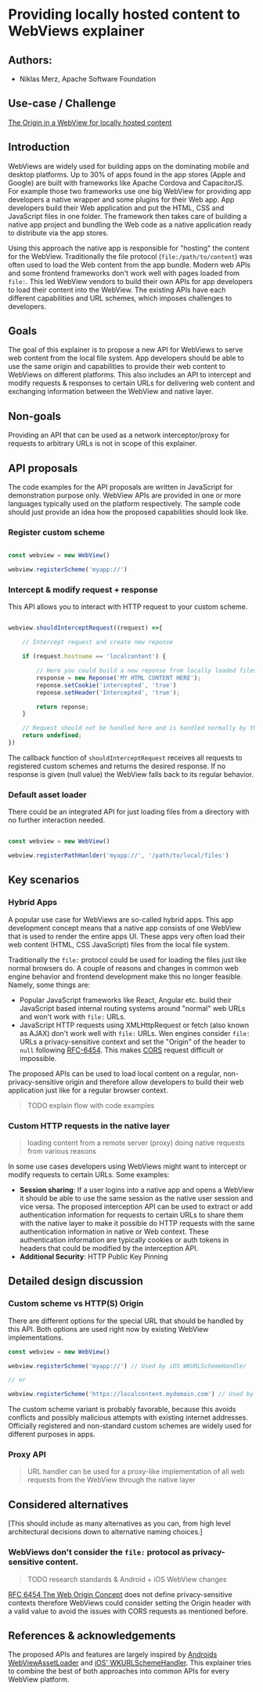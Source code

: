 # Providing locally hosted content to WebViews explainer

## Authors:

- Niklas Merz, Apache Software Foundation

## Use-case / Challenge

[The Origin in a WebView for locally hosted content](https://webview-cg.github.io/usage-and-challenges/#the-origin-in-a-webview-for-locally-hosted-content)

## Introduction

WebViews are widely used for building apps on the dominating mobile and desktop platforms. Up to 30% of apps found in the app stores (Apple and Google) are built with frameworks like Apache Cordova and CapacitorJS. For example those two frameworks use one big WebView for providing app developers a native wrapper and some plugins for their Web app. App developers build their Web application and put the HTML, CSS and JavaScript files in one folder. The framework then takes care of building a native app project and bundling the Web code as a native application ready to distribute via the app stores.

Using this approach the native app is responsible for "hosting" the content for the WebView. Traditionally the file protocol (`file:/path/to/content`) was often used to load the Web content from the app bundle. Modern web APIs and some frontend frameworks don't work well with pages loaded from `file:`. This led WebView vendors to build their own APIs for app developers to load their content into the WebView. The existing APIs have each different capabilities and URL schemes, which imposes challenges to developers.

## Goals

The goal of this explainer is to propose a new API for WebViews to serve web content from the local file system. App developers should be able to use the same origin and capabilities to provide their web content to WebViews on different platforms. This also includes an API to intercept and modify requests & responses to certain URLs for delivering web content and exchanging information between the WebView and native layer.

## Non-goals

<!-- If there are "adjacent" goals which may appear to be in scope but aren't,
enumerate them here. This section may be fleshed out as your design progresses, and you encounter necessary technical and other trade-offs. -->

Providing an API that can be used as a network interceptor/proxy for requests to arbitrary URLs is not in scope of this explainer.   

## API proposals

The code examples for the API proposals are written in JavaScript for demonstration purpose only. WebView APIs are provided in one or more languages typically used on the platform respectively. The sample code should just provide an idea how the proposed capabilities should look like.

### Register custom scheme

<!-- For each related element of the proposed solution - be it an additional WebView API, a new web platform API, a new concept etc., create a section which briefly describes it. -->

```js

const webview = new WebView()

webview.registerScheme('myapp://')

```

<!-- Where necessary, provide links to longer explanations of the relevant pre-existing concepts and API.
If there is no suitable external documentation, you might like to provide supplementary information as an appendix in this document, and provide an internal link where appropriate. -->


### Intercept & modify request + response

This API allows you to interact with HTTP request to your custom scheme.

```js

webview.shouldInterceptRequest((request) =>{

    // Intercept request and create new reponse

    if (request.hostname == 'localcontent') {

        // Here you could build a new reponse from locally loaded files or fetched files from the native layer
        response = new Reponse('MY HTML CONTENT HERE');
        reponse.setCookie('intercepted', 'true')
        reponse.setHeader('Intercepted', 'true');

        return reponse;
    }

    // Request should not be handled here and is handled normally by the WebView
    return undefined;
})

```

The callback function of `shouldInterceptRequest` receives all requests to registered custom schemes and returns the desired response. If no response is given (null value) the WebView falls back to its regular behavior.

### Default asset loader

There could be an integrated API for just loading files from a directory with no further interaction needed.

```js

const webview = new WebView()

webview.registerPathHanlder('myapp://', '/path/to/local/files')

```

## Key scenarios

<!--If there are a suite of interacting APIs, show how they work together to solve the key scenarios described. -->

### Hybrid Apps

A popular use case for WebViews are so-called hybrid apps. This app development concept means that a native app consists of one WebView that is used to render the entire apps UI. These apps very often load their web content (HTML, CSS JavaScript) files from the local file system.

Traditionally the `file:` protocol could be used for loading the files just like normal browsers do. A couple of reasons and changes in common web engine behavior and frontend development make this no longer feasible. Namely, some things are:

* Popular JavaScript frameworks like React, Angular etc. build their JavaScript based internal routing systems around "normal" web URLs and won't work with `file:` URLs.
* JavaScript HTTP requests using XMLHttpRequest or fetch (also known as AJAX) don't work well with `file:` URLs. Wen engines consider `file:` URLs a privacy-sensitive context and set the "Origin" of the header to `null` following [RFC-6454](https://www.rfc-editor.org/rfc/rfc6454#section-7.3). This makes [CORS](https://developer.mozilla.org/en-US/docs/Web/HTTP/CORS) request difficult or impossible.

The proposed APIs can be used to load local content on a regular, non-privacy-sensitive origin and therefore allow developers to build their web application just like for a regular browser context.

> TODO explain flow with code examples

### Custom HTTP requests in the native layer

> loading content from a remote server (proxy)
> doing native requests from various reasons

In some use cases developers using WebViews might want to intercept or modify requests to certain URLs. Some examples:

* **Session sharing**: If a user logins into a native app and opens a WebView it should be able to use the same session as the native user session and vice versa. The proposed interception API can be used to extract or add authentication information for requests to certain URLs to share them with the native layer to make it possible do HTTP requests with the same authentication information in native or Web context. These authentication information are typically cookies or auth tokens in headers that could be modified by the interception API.
* **Additional Security**: HTTP Public Key Pinning

## Detailed design discussion

### Custom scheme vs HTTP(S) Origin

<!-- Talk through the tradeoffs in coming to the specific design point you want to make. -->

There are different options for the special URL that should be handled by this API. Both options are used right now by existing WebView implementations.

```js
const webview = new WebView()

webview.registerScheme('myapp://') // Used by iOS WKURLSchemeHandler

// or 

webview.registerScheme('https://localcontent.mydomain.com') // Used by Android WebViewAssetLoader
```

The custom scheme variant is probably favorable, because this avoids conflicts and possibly malicious attempts with existing internet addresses. Officially registered and non-standard custom schemes are widely used for different purposes in apps.

<!-- This may be an open question,
in which case you should link to any active discussion threads. -->

### Proxy API

> URL handler can be used for a proxy-like implementation of all web requests from the WebView through the native layer

## Considered alternatives

[This should include as many alternatives as you can,
from high level architectural decisions down to alternative naming choices.]

### WebViews don't consider the `file:` protocol as privacy-sensitive content.

> TODO research standards & Android + iOS WebView changes 

[RFC 6454 The Web Origin Concept](https://www.rfc-editor.org/rfc/rfc6454#section-7.3) does not define privacy-sensitive contexts therefore WebViews could consider setting the Origin header with a valid value to avoid the issues with CORS requests as mentioned before.


## References & acknowledgements

<!-- Your design will change and be informed by many people; acknowledge them in an ongoing way! It helps build community and, as we only get by through the contributions of many, is only fair.]
[Unless you have a specific reason not to, these should be in alphabetical order. -->

The proposed APIs and features are largely inspired by [Androids WebViewAssetLoader](https://developer.android.com/reference/androidx/webkit/WebViewAssetLoader) and [iOS' WKURLSchemeHandler](https://developer.apple.com/documentation/webkit/wkurlschemehandler). This explainer tries to combine the best of both approaches into common APIs for every WebView platform.


<!--
Many thanks for valuable feedback and advice from:

- [Person 1]
- [Person 2]
- [etc.]

-->

